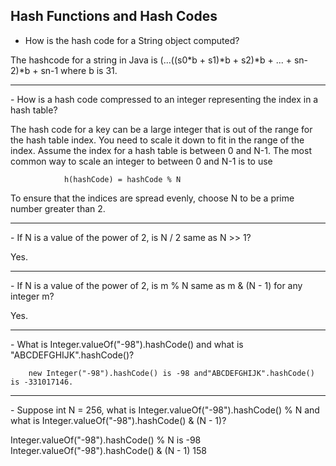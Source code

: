 
## Hash Functions and Hash Codes
- How is the hash code for a String object computed?

The hashcode for a string in Java is
                (...((s0*b + s1)*b + s2)*b + ... + sn-2)*b + sn-1
 where b is 31.
  <hr>
- How is a hash code compressed to an integer representing the index in a hash table?

The hash code for a key can be a large integer that is out of the range for the hash table index. You need to scale it down to fit in the range of the index. Assume the index for a hash table is between 0 and N-1. The most common way to scale an integer to between 0 and N-1 is to use

                h(hashCode) = hashCode % N

To ensure that the indices are spread evenly, choose N to be a prime number greater than 2.
<hr>
- If N is a value of the power of 2, is N / 2 same as N >> 1?

  Yes.
<hr>
- If N is a value of the power of 2, is m % N same as m & (N - 1) for any integer m?

  Yes.
<hr>
- What is Integer.valueOf("-98").hashCode() and what is "ABCDEFGHIJK".hashCode()?

        new Integer("-98").hashCode() is -98 and"ABCDEFGHIJK".hashCode() is -331017146.
<hr>
- Suppose int N = 256, what is Integer.valueOf("-98").hashCode() % N and what is Integer.valueOf("-98").hashCode() & (N - 1)?
  
Integer.valueOf("-98").hashCode() % N is -98
                Integer.valueOf("-98").hashCode() & (N - 1) 158
